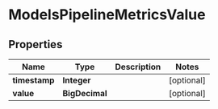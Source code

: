 

# ModelsPipelineMetricsValue


## Properties

| Name | Type | Description | Notes |
|------------ | ------------- | ------------- | -------------|
|**timestamp** | **Integer** |  |  [optional] |
|**value** | **BigDecimal** |  |  [optional] |



